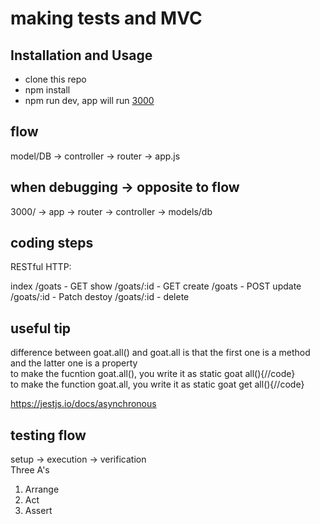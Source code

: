 # making tests and MVC

## Installation and Usage

- clone this repo
- npm install
- npm run dev, app will run [3000](http://localhost:3000/)

## flow

model/DB -> controller -> router -> app.js

## when debugging -> opposite to flow

3000/ -> app -> router -> controller -> models/db

## coding steps

RESTful HTTP:

index /goats - GET
show /goats/:id - GET
create /goats - POST
update /goats/:id - Patch
destoy /goats/:id - delete

## useful tip

difference between goat.all() and goat.all is that the first one is a method and the latter one is a property \
to make the fucntion goat.all(), you write it as static goat all(){//code}\
to make the function goat.all, you write it as static goat get all(){//code}

https://jestjs.io/docs/asynchronous

## testing flow

setup -> execution -> verification\
Three A's

1. Arrange
2. Act
3. Assert
